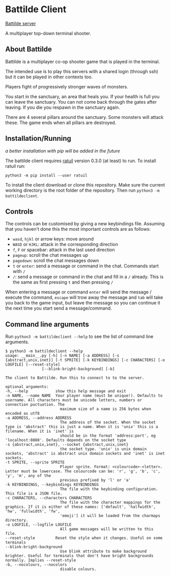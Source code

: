 # Battilde Client

[Battilde server](https://github.com/jmdejong/battilde)

A multiplayer top-down terminal shooter.

## About Battilde

Battilde is a multiplayer co-op shooter game that is played in the terminal.

The intended use is to play this servers with a shared login (through ssh) but it can be played in other contexts too.

Players fight of progressively stronger waves of monsters.

You start in the sanctuary, an area that heals you.
If your health is full you can leave the sanctuary.
You can not come back through the gates after leaving.
If you die you respawn in the sanctuary again.

There are 4 several pillars around the sanctuary.
Some monsters will attack these.
The game ends when all pillars are destroyed.

## Installation/Running

_a better installation with pip will be added in the future_

The battilde client requires [ratuil](https://github.com/jmdejong/ratuil) version 0.3.0 (at least) to run.
To install ratuil run:

    python3 -m pip install --user ratuil

To install the client download or clone this repository.
Make sure the current working directory is the root folder of the repository.
Then run `python3 -m battildeclient`.

## Controls

The controls can be customised by giving a new keybindings file.
Assuming that you haven't done this the most important controls are as follows:

- `wasd`, `hjkl` or arrow keys: move around
- `WASD` or `HJKL`: attack in the corresponding direction
- `f`, `F` or spacebar: attack in the last used direction
- `pageup`: scroll the chat messages up
- `pagedown`: scroll the chat messages down
- `t` or `enter`: send a message or command in the chat. Commands start with `/`
- `/`: send a message or command in the chat and fill in a `/` already. This is the same as first pressing `t` and then pressing `/`

When entering a message or command `enter` will send the message / execute the command, `escape` will trow away the message and `tab` will take you back to the game input, but leave the message so you can continue it the next time you start send a message/command.


## Command line arguments

Run `python3 -m battildeclient --help` to see the list of command line arguments.

	$ python3 -m battildeclient --help
	usage: __main__.py [-h] [-n NAME] [-a ADDRESS] [-s {abstract,unix,inet}] [-t SPRITE] [-k KEYBINDINGS] [-c CHARACTERS] [-o LOGFILE] [--reset-style]
					[--blink-bright-background] [-b]

	The client to Battilde. Run this to connect to to the server.

	optional arguments:
	-h, --help            show this help message and exit
	-n NAME, --name NAME  Your player name (must be unique!). Defaults to username. All characters must be unicode letters, numbers or connection puctuation. The
							maximum size of a name is 256 bytes when encoded as utf8
	-a ADDRESS, --address ADDRESS
							The address of the socket. When the socket type is 'abstract' this is just a name. When it is 'unix' this is a filename. When it is 'inet' is
							should be in the format 'address:port', eg 'localhost:8080'. Defaults depends on the socket type
	-s {abstract,unix,inet}, --socket {abstract,unix,inet}
							the socket type. 'unix' is unix domain sockets, 'abstract' is abstract unix domain sockets and 'inet' is inet sockets.
	-t SPRITE, --sprite SPRITE
							Player sprite. Format: <colourcode>-<letter>. Letter must be lowercase. The colourcode can be: 'r', 'g', 'b', 'c', 'y', 'm', any of the
							previous prefixed by 'l' or 'a'
	-k KEYBINDINGS, --keybindings KEYBINDINGS
							The file with the keybinding configuration. This file is a JSON file.
	-c CHARACTERS, --characters CHARACTERS
							The file with the character mappings for the graphics. If it is either of these names: ['default', 'halfwidth', 'hw', 'fullwidth', 'fw',
							'emoji'] it will be loaded from the charmaps directory.
	-o LOGFILE, --logfile LOGFILE
							All game messages will be written to this file.
	--reset-style         Reset the style when it changes. Useful on some terminals
	--blink-bright-background
							Use blink attribute to make background brighter. Useful for terminals that don't have bright backgrounds normally. Implies --reset-style
	-b, --nocolours, --nocolors
							disable colours.

